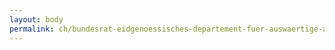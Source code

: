 ```yaml
---
layout: body
permalink: ch/bundesrat-eidgenoessisches-departement-fuer-auswaertige-angelegenheiten-generalsekretariat-eda-praesenz-schweiz-gesuche-und-programme-programme/
---
```


